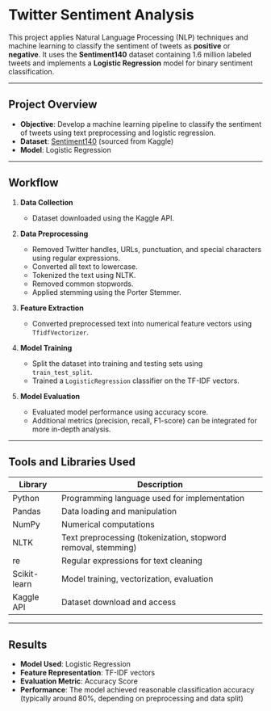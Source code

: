 # Twitter Sentiment Analysis

This project applies Natural Language Processing (NLP) techniques and machine learning to classify the sentiment of tweets as **positive** or **negative**. It uses the **Sentiment140** dataset containing 1.6 million labeled tweets and implements a **Logistic Regression** model for binary sentiment classification.

---

## Project Overview

- **Objective**: Develop a machine learning pipeline to classify the sentiment of tweets using text preprocessing and logistic regression.
- **Dataset**: [Sentiment140](https://www.kaggle.com/datasets/kazanova/sentiment140) (sourced from Kaggle)
- **Model**: Logistic Regression

---

## Workflow

1. **Data Collection**
   - Dataset downloaded using the Kaggle API.

2. **Data Preprocessing**
   - Removed Twitter handles, URLs, punctuation, and special characters using regular expressions.
   - Converted all text to lowercase.
   - Tokenized the text using NLTK.
   - Removed common stopwords.
   - Applied stemming using the Porter Stemmer.

3. **Feature Extraction**
   - Converted preprocessed text into numerical feature vectors using `TfidfVectorizer`.

4. **Model Training**
   - Split the dataset into training and testing sets using `train_test_split`.
   - Trained a `LogisticRegression` classifier on the TF-IDF vectors.

5. **Model Evaluation**
   - Evaluated model performance using accuracy score.
   - Additional metrics (precision, recall, F1-score) can be integrated for more in-depth analysis.

---

## Tools and Libraries Used

| Library         | Description                                         |
|-----------------|-----------------------------------------------------|
| Python          | Programming language used for implementation       |
| Pandas          | Data loading and manipulation                      |
| NumPy           | Numerical computations                             |
| NLTK            | Text preprocessing (tokenization, stopword removal, stemming) |
| re              | Regular expressions for text cleaning              |
| Scikit-learn    | Model training, vectorization, evaluation          |
| Kaggle API      | Dataset download and access                        |

---

## Results

- **Model Used**: Logistic Regression
- **Feature Representation**: TF-IDF vectors
- **Evaluation Metric**: Accuracy Score
- **Performance**: The model achieved reasonable classification accuracy (typically around 80%, depending on preprocessing and data split)

